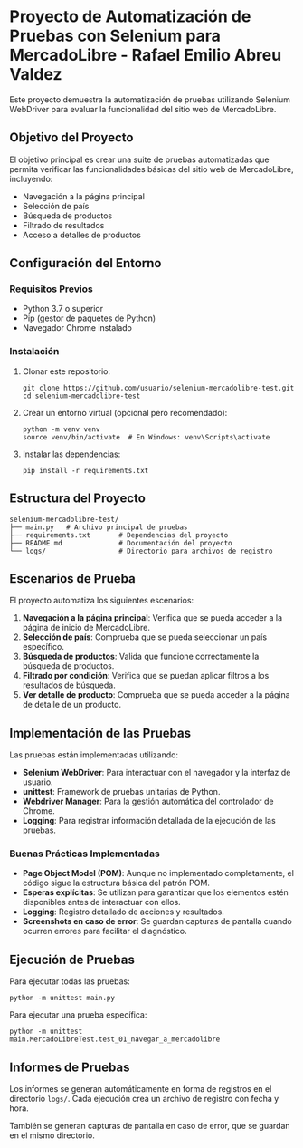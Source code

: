 # Proyecto de Automatización de Pruebas con Selenium para MercadoLibre - Rafael Emilio Abreu Valdez

Este proyecto demuestra la automatización de pruebas utilizando Selenium WebDriver para evaluar la funcionalidad del sitio web de MercadoLibre.

## Objetivo del Proyecto

El objetivo principal es crear una suite de pruebas automatizadas que permita verificar las funcionalidades básicas del sitio web de MercadoLibre, incluyendo:

- Navegación a la página principal
- Selección de país
- Búsqueda de productos
- Filtrado de resultados
- Acceso a detalles de productos

## Configuración del Entorno

### Requisitos Previos

- Python 3.7 o superior
- Pip (gestor de paquetes de Python)
- Navegador Chrome instalado

### Instalación

1. Clonar este repositorio:

   ```
   git clone https://github.com/usuario/selenium-mercadolibre-test.git
   cd selenium-mercadolibre-test
   ```

2. Crear un entorno virtual (opcional pero recomendado):

   ```
   python -m venv venv
   source venv/bin/activate  # En Windows: venv\Scripts\activate
   ```

3. Instalar las dependencias:
   ```
   pip install -r requirements.txt
   ```

## Estructura del Proyecto

```
selenium-mercadolibre-test/
├── main.py   # Archivo principal de pruebas
├── requirements.txt       # Dependencias del proyecto
├── README.md              # Documentación del proyecto
└── logs/                  # Directorio para archivos de registro
```

## Escenarios de Prueba

El proyecto automatiza los siguientes escenarios:

1. **Navegación a la página principal**: Verifica que se pueda acceder a la página de inicio de MercadoLibre.
2. **Selección de país**: Comprueba que se pueda seleccionar un país específico.
3. **Búsqueda de productos**: Valida que funcione correctamente la búsqueda de productos.
4. **Filtrado por condición**: Verifica que se puedan aplicar filtros a los resultados de búsqueda.
5. **Ver detalle de producto**: Comprueba que se pueda acceder a la página de detalle de un producto.

## Implementación de las Pruebas

Las pruebas están implementadas utilizando:

- **Selenium WebDriver**: Para interactuar con el navegador y la interfaz de usuario.
- **unittest**: Framework de pruebas unitarias de Python.
- **Webdriver Manager**: Para la gestión automática del controlador de Chrome.
- **Logging**: Para registrar información detallada de la ejecución de las pruebas.

### Buenas Prácticas Implementadas

- **Page Object Model (POM)**: Aunque no implementado completamente, el código sigue la estructura básica del patrón POM.
- **Esperas explícitas**: Se utilizan para garantizar que los elementos estén disponibles antes de interactuar con ellos.
- **Logging**: Registro detallado de acciones y resultados.
- **Screenshots en caso de error**: Se guardan capturas de pantalla cuando ocurren errores para facilitar el diagnóstico.

## Ejecución de Pruebas

Para ejecutar todas las pruebas:

```
python -m unittest main.py
```

Para ejecutar una prueba específica:

```
python -m unittest main.MercadoLibreTest.test_01_navegar_a_mercadolibre
```

## Informes de Pruebas

Los informes se generan automáticamente en forma de registros en el directorio `logs/`. Cada ejecución crea un archivo de registro con fecha y hora.

También se generan capturas de pantalla en caso de error, que se guardan en el mismo directorio.
